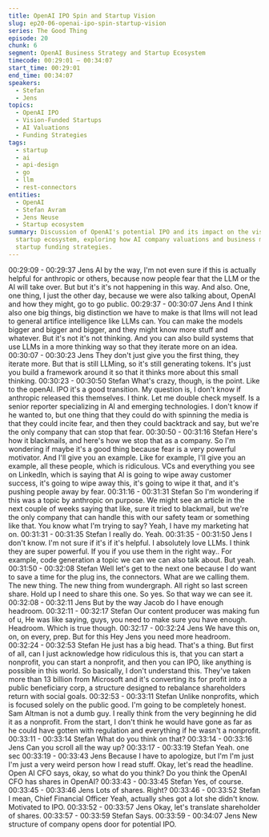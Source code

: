 ```yaml
---
title: OpenAI IPO Spin and Startup Vision
slug: ep20-06-openai-ipo-spin-startup-vision
series: The Good Thing
episode: 20
chunk: 6
segment: OpenAI Business Strategy and Startup Ecosystem
timecode: 00:29:01 – 00:34:07
start_time: 00:29:01
end_time: 00:34:07
speakers:
  - Stefan
  - Jens
topics:
  - OpenAI IPO
  - Vision-Funded Startups
  - AI Valuations
  - Funding Strategies
tags:
  - startup
  - ai
  - api-design
  - go
  - llm
  - rest-connectors
entities:
  - OpenAI
  - Stefan Avram
  - Jens Neuse
  - Startup ecosystem
summary: Discussion of OpenAI's potential IPO and its impact on the vision-funded
  startup ecosystem, exploring how AI company valuations and business models are reshaping
  startup funding strategies.
---
```




00:29:09 - 00:29:37
Jens
AI by the way, I'm not even sure if this is actually helpful for anthropic or others, because now
people fear that the LLM or the AI will take over. But but it's it's not happening in this way. And
also. One, one thing, I just the other day, because we were also talking about, OpenAI and how
they might, go to go public.
00:29:37 - 00:30:07
Jens
And I think also one big things, big distinction we have to make is that llms will not lead to
general artifice intelligence like LLMs can. You can make the models bigger and bigger and
bigger, and they might know more stuff and whatever. But it's not it's not thinking. And you can
also build systems that use LLMs in a more thinking way so that they iterate more on an idea.
00:30:07 - 00:30:23
Jens
They don't just give you the first thing, they iterate more. But that is still LLMing, so it's still
generating tokens. It's just you build a framework around it so that it thinks more about this small
thinking.
00:30:23 - 00:30:50
Stefan
What's crazy, though, is the point. Like to the openAI. IPO it's a good transition. My question is, I
don't know if anthropic released this themselves. I think. Let me double check myself. Is a senior
reporter specializing in AI and emerging technologies. I don't know if he wanted to, but one thing
that they could do with spinning the media is that they could incite fear, and then they could
backtrack and say, but we're the only company that can stop that fear.
00:30:50 - 00:31:16
Stefan
Here's how it blackmails, and here's how we stop that as a company. So I'm wondering if maybe
it's a good thing because fear is a very powerful motivator. And I'll give you an example. Like for
example, I'll give you an example, all these people, which is ridiculous. VCs and everything you
see on LinkedIn, which is saying that AI is going to wipe away customer success, it's going to
wipe away this, it's going to wipe it that, and it's pushing people away by fear.
00:31:16 - 00:31:31
Stefan
So I'm wondering if this was a topic by anthropic on purpose. We might see an article in the next
couple of weeks saying that like, sure it tried to blackmail, but we're the only company that can
handle this with our safety team or something like that. You know what I'm trying to say? Yeah, I
have my marketing hat on.
00:31:31 - 00:31:35
Stefan
I really do. Yeah.
00:31:35 - 00:31:50
Jens
I don't know. I'm not sure if it's if it's helpful. I absolutely love LLMs. I think they are super
powerful. If you if you use them in the right way.. For example, code generation a topic we can
we can also talk about. But yeah.
00:31:50 - 00:32:08
Stefan
Well let's get to the next one because I do want to save a time for the plug ins, the connectors.
What are we calling them. The new thing. The new thing from wundergraph. All right so last
screen share. Hold up I need to share this one. So yes. So that way we can see it.
00:32:08 - 00:32:11
Jens
But by the way Jacob do I have enough headroom.
00:32:11 - 00:32:17
Stefan
Our content producer was making fun of u, He was like saying, guys, you need to make sure
you have enough. Headroom. Which is true though.
00:32:17 - 00:32:24
Jens
We have this on, on, on every, prep. But for this Hey Jens you need more headroom.
00:32:24 - 00:32:53
Stefan
He just has a big head. That's a thing. But first of all, can I just acknowledge how ridiculous this
is, that you can start a nonprofit, you can start a nonprofit, and then you can IPO, like anything
is possible in this world. So basically, I don't understand this. They've taken more than 13 billion
from Microsoft and it's converting its for profit into a public beneficiary corp, a structure designed
to rebalance shareholders return with social goals.
00:32:53 - 00:33:11
Stefan
Unlike nonprofits, which is focused solely on the public good. I'm going to be completely honest.
Sam Altman is not a dumb guy. I really think from the very beginning he did it as a nonprofit.
From the start, I don't think he would have gone as far as he could have gotten with regulation
and everything if he wasn't a nonprofit.
00:33:11 - 00:33:14
Stefan
What do you think on that?
00:33:14 - 00:33:16
Jens
Can you scroll all the way up?
00:33:17 - 00:33:19
Stefan
Yeah. one sec
00:33:19 - 00:33:43
Jens
Because I have to apologize, but I'm I'm just I'm just a very weird person how I read stuff. Okay,
let's read the headline. Open AI CFO says, okay, so what do you think? Do you think the
OpenAI CFO has shares in OpenAI?
00:33:43 - 00:33:45
Stefan
Yes, of course.
00:33:45 - 00:33:46
Jens
Lots of shares. Right?
00:33:46 - 00:33:52
Stefan
I mean, Chief Financial Officer Yeah, actually shes got a lot she didn't know. Motivated to IPO.
00:33:52 - 00:33:57
Jens
Okay, let's translate shareholder of shares.
00:33:57 - 00:33:59
Stefan
Says.
00:33:59 - 00:34:07
Jens
New structure of company opens door for potential IPO.